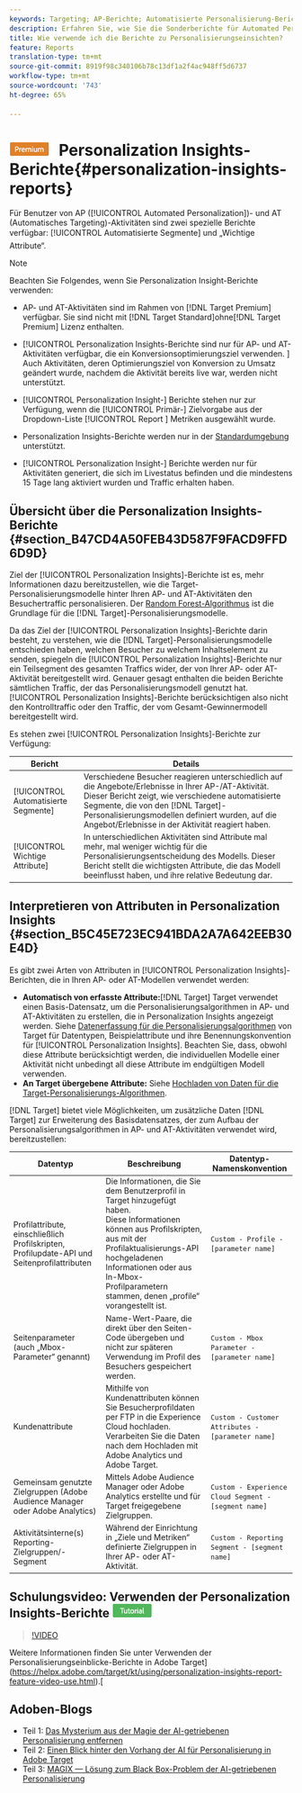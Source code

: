 ```yaml
---
keywords: Targeting; AP-Berichte; Automatisierte Personalisierung-Berichte; auto-target; auto target; Auto-Target-Bericht; Auto Target-Bericht; Personalisierung; Insights; automatisierte Segmente; FAQ; häufig gestellte Fragen; wichtige Attribute
description: Erfahren Sie, wie Sie die Sonderberichte für Automated Personalization- (AP) und AT-Aktivitäten (Auto-Zielgruppe) - Automatisierte Segmente und wichtige Attribute verwenden.
title: Wie verwende ich die Berichte zu Personalisierungseinsichten?
feature: Reports
translation-type: tm+mt
source-git-commit: 8919f98c340106b78c13df1a2f4ac948ff5d6737
workflow-type: tm+mt
source-wordcount: '743'
ht-degree: 65%

---
```



# ![PREMIUM](/help/assets/premium.png) Personalization Insights-Berichte{#personalization-insights-reports}

Für Benutzer von AP ([!UICONTROL Automated Personalization])- und AT (Automatisches Targeting)-Aktivitäten sind zwei spezielle Berichte verfügbar: [!UICONTROL Automatisierte Segmente] und „Wichtige Attribute“.

>[!NOTE]
>
>Beachten Sie Folgendes, wenn Sie Personalization Insight-Berichte verwenden:
>
>* AP- und AT-Aktivitäten sind im Rahmen von [!DNL Target Premium] verfügbar. Sie sind nicht mit [!DNL Target Standard]ohne[!DNL Target Premium] Lizenz enthalten.
   >
   >
* [!UICONTROL Personalization Insights-Berichte sind nur für AP- und AT-Aktivitäten verfügbar, die ein Konversionsoptimierungsziel verwenden. ] Auch Aktivitäten, deren Optimierungsziel von Konversion zu Umsatz geändert wurde, nachdem die Aktivität bereits live war, werden nicht unterstützt.
   >
   >
* [!UICONTROL Personalization Insight-] Berichte stehen nur zur Verfügung, wenn die  [!UICONTROL Primär-] Zielvorgabe aus der Dropdown-Liste  [!UICONTROL Report ] Metriken ausgewählt wurde.
   >
   >
* Personalization Insights-Berichte werden nur in der [Standardumgebung](/help/administrating-target/hosts.md) unterstützt.
   >
   >
* [!UICONTROL Personalization Insight-] Berichte werden nur für Aktivitäten generiert, die sich im   Livestatus befinden und die mindestens 15 Tage lang aktiviert wurden und Traffic erhalten haben.


## Übersicht über die Personalization Insights-Berichte {#section_B47CD4A50FEB43D587F9FACD9FFD6D9D}

Ziel der [!UICONTROL Personalization Insights]-Berichte ist es, mehr Informationen dazu bereitzustellen, wie die Target-Personalisierungsmodelle hinter Ihren AP- und AT-Aktivitäten den Besuchertraffic personalisieren.  Der [Random Forest-Algorithmus](/help/c-activities/t-automated-personalization/algo-random-forest.md) ist die Grundlage für die [!DNL Target]-Personalisierungsmodelle.

Da das Ziel der [!UICONTROL Personalization Insights]-Berichte darin besteht, zu verstehen, wie die [!DNL Target]-Personalisierungsmodelle entschieden haben, welchen Besucher zu welchem Inhaltselement zu senden, spiegeln die [!UICONTROL Personalization Insights]-Berichte nur ein Teilsegment des gesamten Traffics wider, der von Ihrer AP- oder AT-Aktivität bereitgestellt wird. Genauer gesagt enthalten die beiden Berichte sämtlichen Traffic, der das Personalisierungsmodell genutzt hat. [!UICONTROL Personalization Insights]-Berichte berücksichtigen also nicht den Kontrolltraffic oder den Traffic, der vom Gesamt-Gewinnermodell bereitgestellt wird.

Es stehen zwei [!UICONTROL Personalization Insights]-Berichte zur Verfügung:

| Bericht | Details |
|--- |--- |
| [!UICONTROL Automatisierte Segmente] | Verschiedene Besucher reagieren unterschiedlich auf die Angebote/Erlebnisse in Ihrer AP-/AT-Aktivität. Dieser Bericht zeigt, wie verschiedene automatisierte Segmente, die von den [!DNL Target]-Personalisierungsmodellen definiert wurden, auf die Angebot/Erlebnisse in der Aktivität reagiert haben. |
| [!UICONTROL Wichtige Attribute] | In unterschiedlichen Aktivitäten sind Attribute mal mehr, mal weniger wichtig für die Personalisierungsentscheidung des Modells. Dieser Bericht stellt die wichtigsten Attribute, die das Modell beeinflusst haben, und ihre relative Bedeutung dar. |

## Interpretieren von Attributen in Personalization Insights {#section_B5C45E723EC941BDA2A7A642EEB30E4D}

Es gibt zwei Arten von Attributen in [!UICONTROL Personalization Insights]-Berichten, die in Ihren AP- oder AT-Modellen verwendet werden:

* **Automatisch von erfasste Attribute:**[!DNL Target] Target verwendet einen Basis-Datensatz, um die Personalisierungsalgorithmen in AP- und AT-Aktivitäten zu erstellen, die in Personalization Insights angezeigt werden. Siehe [Datenerfassung für die Personalisierungsalgorithmen](/help/c-activities/t-automated-personalization/ap-data.md) von Target für Datentypen, Beispielattribute und ihre Benennungskonvention für [!UICONTROL Personalization Insights]. Beachten Sie, dass, obwohl diese Attribute berücksichtigt werden, die individuellen Modelle einer Aktivität nicht unbedingt all diese Attribute im endgültigen Modell verwenden.
* **An Target übergebene Attribute:** Siehe  [Hochladen von Daten für die Target-Personalisierungs-Algorithmen](/help/c-activities/t-automated-personalization/uploading-data-for-the-target-personalization-algorithms.md).

[!DNL Target] bietet viele Möglichkeiten, um zusätzliche Daten  [!DNL Target] zur Erweiterung des Basisdatensatzes, der zum Aufbau der Personalisierungsalgorithmen in AP- und AT-Aktivitäten verwendet wird, bereitzustellen:

| Datentyp | Beschreibung | Datentyp-Namenskonvention |
|--- |--- |--- |
| Profilattribute, einschließlich Profilskripten, Profilupdate-API und Seitenprofilattributen | Die Informationen, die Sie dem Benutzerprofil in Target hinzugefügt haben.<br>Diese Informationen können aus Profilskripten, aus mit der Profilaktualisierungs-API hochgeladenen Informationen oder aus In-Mbox-Profilparametern stammen, denen „profile“ vorangestellt ist. | `Custom - Profile - [parameter name]` |
| Seitenparameter (auch „Mbox-Parameter“ genannt) | Name-Wert-Paare, die direkt über den Seiten-Code übergeben und nicht zur späteren Verwendung im Profil des Besuchers gespeichert werden. | `Custom - Mbox Parameter - [parameter name]` |
| Kundenattribute | Mithilfe von Kundenattributen können Sie Besucherprofildaten per FTP in die Experience Cloud hochladen. Verarbeiten Sie die Daten nach dem Hochladen mit Adobe Analytics und Adobe Target. | `Custom - Customer Attributes - [parameter name]` |
| Gemeinsam genutzte Zielgruppen (Adobe Audience Manager oder Adobe Analytics) | Mittels Adobe Audience Manager oder Adobe Analytics erstellte und für Target freigegebene Zielgruppen. | `Custom - Experience Cloud Segment - [segment name]` |
| Aktivitätsinterne(s) Reporting-Zielgruppen/-Segment | Während der Einrichtung in „Ziele und Metriken“ definierte Zielgruppen in Ihrer AP- oder AT-Aktivität. | `Custom - Reporting Segment - [segment name]` |

## Schulungsvideo: Verwenden der Personalization Insights-Berichte  ![Tutorialzeichen](/help/assets/tutorial.png)

>[!VIDEO](https://video.tv.adobe.com/v/25601/)

Weitere Informationen finden Sie unter Verwenden der Personalisierungseinblicke-Berichte in Adobe Target](https://helpx.adobe.com/target/kt/using/personalization-insights-report-feature-video-use.html).[

## Adoben-Blogs

* Teil 1: [Das Mysterium aus der Magie der AI-getriebenen Personalisierung entfernen](https://theblog.adobe.com/taking-mystery-magic-ai-driven-personalization-part-1/)
* Teil 2: [Einen Blick hinter den Vorhang der AI für Personalisierung in Adobe Target](https://theblog.adobe.com/a-peek-behind-the-curtain-of-ai-for-personalization-in-adobe-target/)
* Teil 3: [MAGIX — Lösung zum Black Box-Problem der AI-getriebenen Personalisierung](https://theblog.adobe.com/magix-the-solution-to-the-black-box-issue-of-ai-driven-personalization/)
